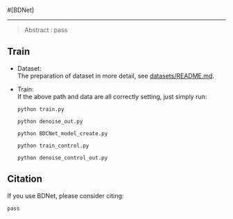 #[BDNet]

***
> Abstract : pass 

## Train  
- Dataset:  
  The preparation of dataset in more detail, see [datasets/README.md](datasets/README.md).  
  
- Train:  
  If the above path and data are all correctly setting, just simply run:  
  ```
  python train.py
  ```
  ```
  python denoise_out.py
  ```

  ```
  python BDCNet_model_create.py
  ```

  ```
  python train_control.py
  ```
  ```
  python denoise_control_out.py
  ```


## Citation  
If you use BDNet, please consider citing:  
```
pass
```
